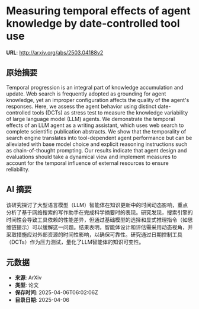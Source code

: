 # Measuring temporal effects of agent knowledge by date-controlled tool use

**URL**: http://arxiv.org/abs/2503.04188v2

## 原始摘要

Temporal progression is an integral part of knowledge accumulation and
update. Web search is frequently adopted as grounding for agent knowledge, yet
an improper configuration affects the quality of the agent's responses. Here,
we assess the agent behavior using distinct date-controlled tools (DCTs) as
stress test to measure the knowledge variability of large language model (LLM)
agents. We demonstrate the temporal effects of an LLM agent as a writing
assistant, which uses web search to complete scientific publication abstracts.
We show that the temporality of search engine translates into tool-dependent
agent performance but can be alleviated with base model choice and explicit
reasoning instructions such as chain-of-thought prompting. Our results indicate
that agent design and evaluations should take a dynamical view and implement
measures to account for the temporal influence of external resources to ensure
reliability.


## AI 摘要

该研究探讨了大型语言模型（LLM）智能体在知识更新中的时间动态影响，重点分析了基于网络搜索的写作助手在完成科学摘要时的表现。研究发现，搜索引擎的时间性会导致工具依赖的性能差异，但通过基础模型的选择和显式推理指令（如思维链提示）可以缓解这一问题。结果表明，智能体设计和评估需采用动态视角，并采取措施应对外部资源的时间性影响，以确保可靠性。研究通过日期控制工具（DCTs）作为压力测试，量化了LLM智能体的知识可变性。

## 元数据

- **来源**: ArXiv
- **类型**: 论文
- **保存时间**: 2025-04-06T06:02:06Z
- **目录日期**: 2025-04-06
